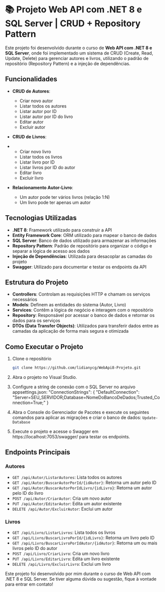 # 📚 Projeto Web API com .NET 8 e SQL Server | CRUD + Repository Pattern

Este projeto foi desenvolvido durante o curso de **Web API com .NET 8 e SQL Server**, onde foi implementado um sistema de CRUD (Create, Read, Update, Delete) para gerenciar autores e livros, utilizando o padrão de repositório (Repository Pattern) e a injeção de dependências.


## Funcionalidades

- **CRUD de Autores**:
  - Criar novo autor
  - Listar todos os autores
  - Listar autor por ID
  - Listar autor por ID do livro
  - Editar autor
  - Excluir autor

- **CRUD de Livros**:
- - Criar novo livro
  - Listar todos os livros
  - Listar livro por ID
  - Listar livros por ID do autor
  - Editar livro
  - Excluir livro

- **Relacionamento Autor-Livro**:
  - Um autor pode ter vários livros (relação 1:N)
  - Um livro pode ter apenas um autor

## Tecnologias Utilizadas

- **.NET 8**: Framework utilizado para construir a API
- **Entity Framework Core**: ORM utilizado para mapear o banco de dados
- **SQL Server**: Banco de dados utilizado para armazenar as informações
- **Repository Pattern**: Padrão de repositório para organizar o código e separar a lógica de acesso aos dados
- **Injeção de Dependências**: Utilizada para desacoplar as camadas do projeto
- **Swagger**: Utilizado para documentar e testar os endpoints da API

## Estrutura do Projeto

- **Controllers**: Controlam as requisições HTTP e chamam os serviços necessários
- **Models**: Definem as entidades do sistema (Autor, Livro)
- **Services**: Contêm a lógica de negócio e interagem com o repositório
- **Repository**: Responsável por acessar o banco de dados e retornar os dados para os serviços
- **DTOs (Data Transfer Objects)**: Utilizados para transferir dados entre as camadas da aplicação de forma mais segura e otimizada

## Como Executar o Projeto

1. Clone o repositório
   ```bash
   git clone https://github.com/lidianycg/WebApi8-Projeto.git
2. Abra o projeto no Visual Studio.

3. Configure a string de conexão com o SQL Server no arquivo appsettings.json:
"ConnectionStrings": {
  "DefaultConnection": "Server=SEU_SERVIDOR;Database=NomeDoBancoDeDados;Trusted_Connection=True;"
}

4. Abra o Console do Gerenciador de Pacotes e execute os seguintes comandos para aplicar as migrações e criar o banco de dados:
`Update-Database`

6. Execute o projeto e acesse o Swagger em https://localhost:7053/swagger/ para testar os endpoints.


## Endpoints Principais

### Autores
- `GET /api/Autor/ListarAutores`: Lista todos os autores
- `GET /api/Autor/BuscarAutorPorId/{idAutor}`: Retorna um autor pelo ID
- `GET /api/Autor/BuscarAutorPorIdLivro/{idLivro}`: Retorna um autor pelo ID do livro
- `POST /api/Autor/CriarAutor`: Cria um novo autor
- `PUT /api/Autor/EditarAutor`: Edita um autor existente
- `DELETE /api/Autor/ExcluirAutor`: Exclui um autor

### Livros 
- `GET /api/Livro/ListarLivros`: Lista todos os livros
- `GET /api/Livro/BuscarLivroPorId/{idLivro}`: Retorna um livro pelo ID
- `GET /api/Livro/BuscarLivroPorIdAutor/{idAutor}`: Retorna um ou mais livros pelo ID do autor
- `POST /api/Livro/CriarLivro`: Cria um novo livro
- `PUT /api/Livro/EditarLivro`: Edita um livro existente
- `DELETE /api/Livro/ExcluirLivro`: Exclui um livro

Este projeto foi desenvolvido por mim durante o curso de Web API com .NET 8 e SQL Server. Se tiver alguma dúvida ou sugestão, fique à vontade para entrar em contato!
